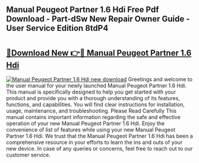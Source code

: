 ## Manual Peugeot Partner 1.6 Hdi Free Pdf Download - Part-dSw New Repair Owner Guide - User Service Edition 8tdP4

# <h2><a href="http://bc9834.oget.top/?id=Manual+Peugeot+Partner+1.6+Hdi">🔗Download New 👉🔴 Manual Peugeot Partner 1.6 Hdi</a></h2>

[![Manual Peugeot Partner 1.6 Hdi new download](https://i.imgur.com/5g1atiW.png)](http://bc9834.oget.top/?id=Manual+Peugeot+Partner+1.6+Hdi)
Greetings and welcome to the user manual for your newly launched Manual Peugeot Partner 1.6 Hdi. This manual is specifically designed to help you get started with your product and provide you with a thorough understanding of its features, functions, and capabilities. You will find clear instructions for installation, usage, maintenance, and troubleshooting. Please Read Carefully This manual contains important information regarding the safe and effective operation of your new Manual Peugeot Partner 1.6 Hdi. Enjoy the convenience of list of features while using your new Manual Peugeot Partner 1.6 Hdi. We trust that the Manual Peugeot Partner 1.6 Hdi has been a comprehensive resource in your efforts to learn the ins and outs of your new device. In case of any queries or concerns, feel free to reach out to our customer service.
